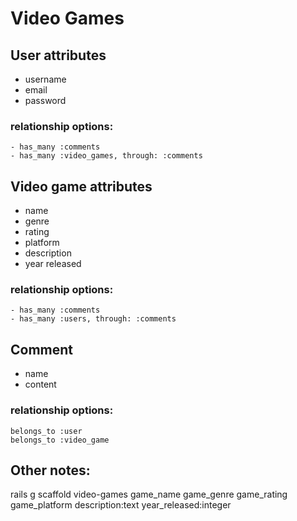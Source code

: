# Video Games


## User attributes
- username
- email
- password
### relationship options:
    - has_many :comments
    - has_many :video_games, through: :comments

## Video game attributes
- name
- genre
- rating 
- platform
- description
- year released
### relationship options:
    - has_many :comments
    - has_many :users, through: :comments

## Comment
- name
- content
### relationship options:
    belongs_to :user
    belongs_to :video_game 


## Other notes: 
rails g scaffold video-games game_name game_genre game_rating game_platform description:text year_released:integer